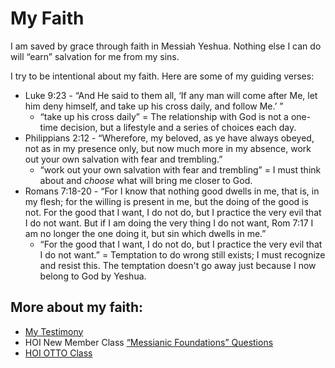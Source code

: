 # My Faith

I am saved by grace through faith in Messiah Yeshua.
Nothing else I can do will “earn” salvation for me from my sins.

I try to be intentional about my faith.
Here are some of my guiding verses:

* Luke 9:23 - “And He said to them all, ‘If any man will come after Me, let him deny himself, and take up his cross daily, and follow Me.’ ”
	* “take up his cross daily” = The relationship with God is not a one-time decision, but a lifestyle and a series of choices each day.
* Philippians 2:12 - “Wherefore, my beloved, as ye have always obeyed, not as in my presence only, but now much more in my absence, work out your own salvation with fear and trembling.”
	* “work out your own salvation with fear and trembling” = I must think about and *choose* what will bring me closer to God.
* Romans 7:18-20 - “For I know that nothing good dwells in me, that is, in my flesh; for the willing is present in me, but the doing of the good is not. For the good that I want, I do not do, but I practice the very evil that I do not want. But if I am doing the very thing I do not want, Rom 7:17 I am no longer the one doing it, but sin which dwells in me.”
	* “For the good that I want, I do not do, but I practice the very evil that I do not want.” = Temptation to do wrong still exists; I must recognize and resist this. The temptation doesn't go away just because I now belong to God by Yeshua.

## More about my faith:

* [My Testimony](./testimony.html)
* HOI New Member Class [“Messianic Foundations” Questions](./nmc200questions.html)
* [HOI OTTO Class](./otto.html)
